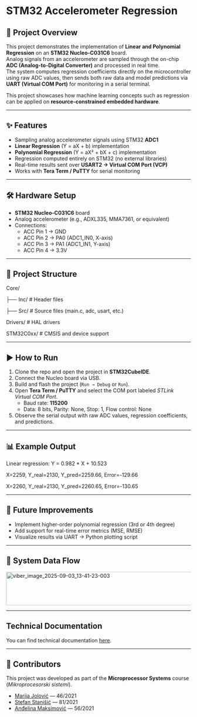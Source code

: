# STM32 Accelerometer Regression

## 📄 Project Overview  
This project demonstrates the implementation of **Linear and Polynomial Regression** on an **STM32 Nucleo-C031C6** board.  
Analog signals from an accelerometer are sampled through the on-chip **ADC (Analog-to-Digital Converter)** and processed in real time.  
The system computes regression coefficients directly on the microcontroller using raw ADC values, then sends both raw data and model predictions via **UART (Virtual COM Port)** for monitoring in a serial terminal.  

This project showcases how machine learning concepts such as regression can be applied on **resource-constrained embedded hardware**.  

---

## ✨ Features
- Sampling analog accelerometer signals using STM32 **ADC1**  
- **Linear Regression** (Y = aX + b) implementation  
- **Polynomial Regression** (Y = aX² + bX + c) implementation  
- Regression computed entirely on STM32 (no external libraries)  
- Real-time results sent over **USART2 → Virtual COM Port (VCP)**  
- Works with **Tera Term / PuTTY** for serial monitoring  

---

## 🛠 Hardware Setup
- **STM32 Nucleo-C031C6** board  
- Analog accelerometer (e.g., ADXL335, MMA7361, or equivalent)  
- Connections:  
  - ACC Pin 1 → GND  
  - ACC Pin 2 → PA0 (ADC1_IN0, X-axis)  
  - ACC Pin 3 → PA1 (ADC1_IN1, Y-axis)  
  - ACC Pin 4 → 3.3V  

---

## 📂 Project Structure
Core/

├── Inc/ # Header files

├── Src/ # Source files (main.c, adc, usart, etc.)

Drivers/ # HAL drivers

STM32C0xx/ # CMSIS and device support


---

## ▶️ How to Run
1. Clone the repo and open the project in **STM32CubeIDE**.  
2. Connect the Nucleo board via USB.  
3. Build and flash the project (`Run → Debug` or `Run`).  
4. Open **Tera Term / PuTTY** and select the COM port labeled *STLink Virtual COM Port*.  
   - Baud rate: **115200**  
   - Data: 8 bits, Parity: None, Stop: 1, Flow control: None  
5. Observe the serial output with raw ADC values, regression coefficients, and predictions.  

---

## 📊 Example Output
Linear regression: Y = 0.982 * X + 10.523

X=2259, Y_real=2130, Y_pred=2259.66, Error=-129.66

X=2260, Y_real=2130, Y_pred=2260.65, Error=-130.65


---

## 📌 Future Improvements
- Implement higher-order polynomial regression (3rd or 4th degree)  
- Add support for real-time error metrics (MSE, RMSE)  
- Visualize results via UART → Python plotting script  

---

## 🔄 System Data Flow

<img width="631" height="91" alt="viber_image_2025-09-03_13-41-23-003" src="https://github.com/user-attachments/assets/37dccd32-a135-43c5-b413-e68dedd335ce" />


---

## Technical Documentation

You can find technical documentation [here](Docs/TehničkaDokumentacija.pdf).

---

## 👥 Contributors
This project was developed as part of the **Microprocessor Systems** course (*Mikroprocesorski sistemi*).

- [Marija Jolović](https://github.com/marijajolovic) — 46/2021  
- [Stefan Stanišić](https://github.com/stanisicstefan) — 81/2021  
- [Anđelina Maksimović](https://github.com/AndjelinaMaksimovic) — 56/2021  

